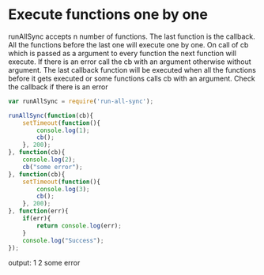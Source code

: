 # Execute functions one by one

runAllSync accepts n number of functions. The last function is the callback. All the functions before the last one will execute one by one. On call of cb which is passed as a argument to every function the next function will execute. If there is an error call the cb with an argument otherwise without argument. The last callback function will be executed when all the functions before it gets executed or some functions calls cb with an argument. Check the callback if there is an error

```js
var runAllSync = require('run-all-sync');

runAllSync(function(cb){
	setTimeout(function(){
		console.log(1);
		cb();
	}, 200);
}, function(cb){
	console.log(2);
	cb("some error");
}, function(cb){
	setTimeout(function(){
		console.log(3);
		cb();
	}, 200);
}, function(err){
	if(err){
		return console.log(err);
	}
	console.log("Success");
});
```

output: 
1
2
some error
